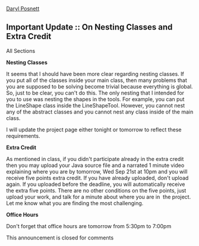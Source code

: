 [Daryl Posnett](https://csus.instructure.com/courses/93920/users/43499)

## Important Update :: On Nesting Classes and Extra Credit

All Sections

**Nesting Classes**

It seems that I should have been more clear regarding nesting classes. If you put all of the classes inside your main class, then many problems that you are supposed to be solving become trivial because everything is global. So, just to be clear, you can't do this. The only nesting that I intended for you to use was nesting the shapes in the tools. For example, you can put the LineShape class inside the LineShapeTool. However, you cannot nest any of the abstract classes and you cannot nest any class inside of the main class. 

I will update the project page either tonight or tomorrow to reflect these requirements. 

**Extra Credit**

As mentioned in class, if you didn't participate already in the extra credit then you may upload your Java source file and a narrated 1 minute video explaining where you are by tomorrow, Wed Sep 21st at 10pm and you will receive five points extra credit. If you have already uploaded, don't upload again. If you uploaded before the deadline, you will automatically receive the extra five points. There are no other conditions on the five points, just upload your work, and talk for a minute about where you are in  the project. Let me know what you are finding the most challenging. 

**Office Hours**

Don't forget that office hours are tomorrow from 5:30pm to 7:00pm

This announcement is closed for comments
